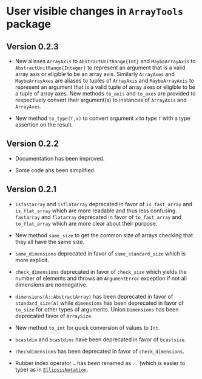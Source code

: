 # User visible changes in `ArrayTools` package

## Version 0.2.3

- New aliases `ArrayAxis` to `AbstractUnitRange{Int}` and `MaybeArrayAxis` to
  `AbstractUnitRange{Integer}` to represent an argument that is a valid array
  axis or eligible to be an array axis.  Similarly `ArrayAxes` and
  `MaybeArrayAxes` are aliases to tuples of `ArrayAxis` and `MaybeArrayAxis` to
  represent an argument that is a valid tuple of array axes or eligible to be a
  tuple of array axes.  New methods `to_axis` and `to_axes` are provided to
  respectively convert their argument(s) to instances of `ArrayAxis` and
  `ArrayAxes`.

- New method `to_type(T,x)` to convert argument `x` to type `T` with a type
  assertion on the result.

## Version 0.2.2

- Documentation has been improved.

- Some code ahs been simplified.


## Version 0.2.1

- `isfastarray` and `isflatarray` deprecated in favor of `is_fast_array` and
  `is_flat_array` which are more readable and thus less confusing.  `fastarray`
  and `flatarray` deprecated in favor of `to_fast_array` and `to_flat_array`
  which are more clear about their purpose.

- New method `same_size` to get the common size of arrays checking that they
  all have the same size.

- `same_dimensions` deprecated in favor of `same_standard_size` which is more
  explicit.

- `check_dimensions` deprecated in favor of `check_size` which yields the
  number of elements and throws an `ArgumentError` exception if not all
  dimensions are nonnegative.

- `dimensions(A::AbstractArray)` has been deprecated in favor of
  `standard_size(A)` while `dimensions` has been deprecated in favor of
  `to_size` for other types of arguments.  Union `Dimensions` has been
  deprecated favor of `ArraySize`.

- New method `to_int` for quick conversion of values to `Int`.

- `bcastdim` and `bcastdims` have been deprecated in favor of `bcastsize`.

- `checkdimensions` has been deprecated in favor of `check_dimensions`.

- Rubber index operator `…` has been renamed as `..` (which is easier to type) as in
  [`EllipsisNotation`](https://github.com/ChrisRackauckas/EllipsisNotation.jl).
